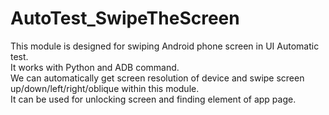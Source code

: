 # AutoTest_SwipeTheScreen   
This module is designed for swiping Android phone screen in UI Automatic test.  
It works with Python and ADB command.  
We can automatically get screen resolution of device and swipe screen up/down/left/right/oblique within this module.  
It can be used for unlocking screen and finding element of app page.
